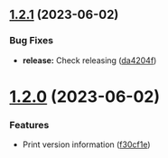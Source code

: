 ## [1.2.1](https://github.com/Zebradil/go-ci-test/compare/v1.2.0...v1.2.1) (2023-06-02)


### Bug Fixes

* **release:** Check releasing ([da4204f](https://github.com/Zebradil/go-ci-test/commit/da4204fd6a0ed82e16e39f519d2bb9c20383614a))

# [1.2.0](https://github.com/Zebradil/go-ci-test/compare/v1.1.0...v1.2.0) (2023-06-02)


### Features

* Print version information ([f30cf1e](https://github.com/Zebradil/go-ci-test/commit/f30cf1ef85cd7c9de41646c0c1a1f8860caae13a))
